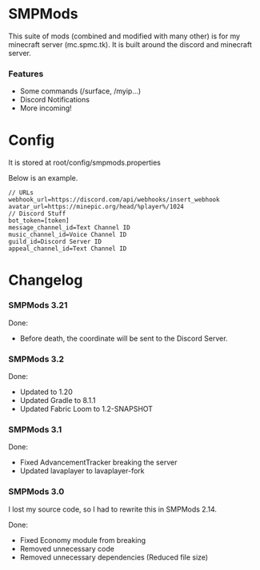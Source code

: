# SMPMods
This suite of mods (combined and modified with many other) is for my minecraft server (mc.spmc.tk). It is built around the discord and minecraft server.

### Features
- Some commands (/surface, /myip...)
- Discord Notifications
- More incoming!

# Config
It is stored at root/config/smpmods.properties

Below is an example.
```text
// URLs
webhook_url=https://discord.com/api/webhooks/insert_webhook
avatar_url=https://minepic.org/head/%player%/1024
// Discord Stuff
bot_token=[token]
message_channel_id=Text Channel ID
music_channel_id=Voice Channel ID
guild_id=Discord Server ID
appeal_channel_id=Text Channel ID
```

# Changelog

### SMPMods 3.21
Done:
- Before death, the coordinate will be sent to the Discord Server.

### SMPMods 3.2
Done:
- Updated to 1.20
- Updated Gradle to 8.1.1
- Updated Fabric Loom to 1.2-SNAPSHOT

### SMPMods 3.1
Done:
- Fixed AdvancementTracker breaking the server
- Updated lavaplayer to lavaplayer-fork

### SMPMods 3.0
I lost my source code, so I had to rewrite this in SMPMods 2.14.

Done:
- Fixed Economy module from breaking
- Removed unnecessary code
- Removed unnecessary dependencies (Reduced file size)
